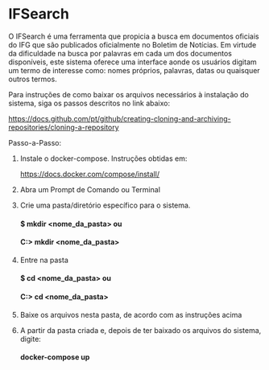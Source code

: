 

# IFSearch 
O IFSearch é uma ferramenta que propicia a busca em documentos oficiais do IFG que são publicados oficialmente no Boletim de Notícias. Em virtude da dificuldade na busca por palavras em cada um dos documentos disponíveis, este sistema oferece uma interface aonde os usuários digitam um termo de interesse como: nomes próprios, palavras, datas ou quaisquer outros termos.

Para instruções de como baixar os arquivos necessários à instalação do sistema, siga os passos descritos no link abaixo:

https://docs.github.com/pt/github/creating-cloning-and-archiving-repositories/cloning-a-repository

Passo-a-Passo:
1. Instale o docker-compose. Instruções obtidas em:

   https://docs.docker.com/compose/install/


2. Abra um Prompt de Comando ou Terminal
3. Crie uma pasta/diretório específico para o sistema. 

   #### $ mkdir <nome_da_pasta> ou 
   
   #### C:\> mkdir <nome_da_pasta>


4. Entre na pasta

   #### $ cd <nome_da_pasta> ou 
   
   #### C:\> cd <nome_da_pasta> 


5. Baixe os arquivos nesta pasta, de acordo com as instruções acima
6. A partir da pasta criada e, depois de ter baixado os arquivos do sistema, digite:

   #### docker-compose up


